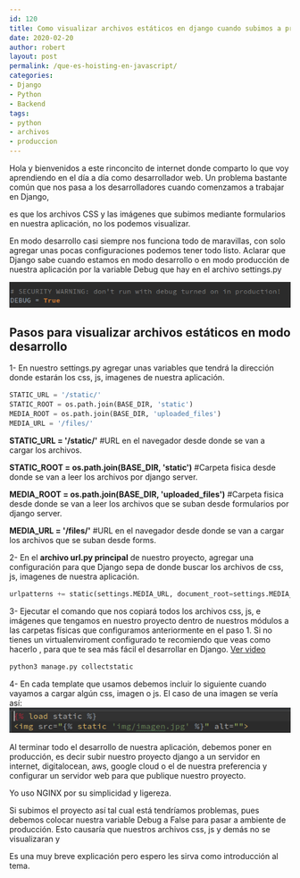```yaml
---
id: 120
title: Como visualizar archivos estáticos en django cuando subimos a producción usando NGINX
date: 2020-02-20
author: robert
layout: post
permalink: /que-es-hoisting-en-javascript/
categories:
- Django
- Python
- Backend
tags:
- python
- archivos
- produccion
---
```

Hola y bienvenidos a este rinconcito de internet donde comparto lo que voy aprendiendo en el día a día como desarrollador web.
Un problema bastante común que nos pasa a los desarrolladores cuando comenzamos a trabajar en Django,
<!--more-->
es que los archivos CSS y las
imágenes que subimos mediante formularios en nuestra aplicación, no los podemos visualizar.

En modo desarrollo casi siempre nos funciona todo de maravillas, con solo agregar unas pocas configuraciones podemos tener todo listo.
Aclarar que Django sabe cuando estamos en modo desarrollo o en modo producción de nuestra aplicación por la variable Debug que hay en
el archivo settings.py

<img src="/assets/img/posts/debugTrue.png">

## Pasos para visualizar archivos estáticos en modo desarrollo
1- En nuestro settings.py agregar unas variables que tendrá la dirección donde estarán los css, js, imagenes de nuestra aplicación.
``` python
STATIC_URL = '/static/' 
STATIC_ROOT = os.path.join(BASE_DIR, 'static') 
MEDIA_ROOT = os.path.join(BASE_DIR, 'uploaded_files')
MEDIA_URL = '/files/'
```
**STATIC_URL = '/static/'** #URL en el navegador desde donde se van a cargar los archivos.

**STATIC_ROOT = os.path.join(BASE_DIR, 'static')** #Carpeta fisica desde donde se van a leer los archivos por django server.

**MEDIA_ROOT = os.path.join(BASE_DIR, 'uploaded_files')** #Carpeta fisica desde donde se van a leer los archivos que se suban desde formularios por django server.

**MEDIA_URL = '/files/'** #URL en el navegador desde donde se van a cargar los archivos que se suban desde forms.

2- En el **archivo url.py principal** de nuestro proyecto, agregar una configuración para que Django sepa de donde buscar los archivos de css, js, imagenes de nuestra aplicación.
``` python
urlpatterns += static(settings.MEDIA_URL, document_root=settings.MEDIA_ROOT)
```
3- Ejecutar el comando que nos copiará todos los archivos css, js, e imágenes que tengamos en nuestro proyecto dentro de nuestros módulos 
a las carpetas físicas que configuramos anteriormente en el paso 1. Si no tienes un virtualenviroment configurado te recomiendo que veas como hacerlo , para que te sea más fácil el desarrollar en Django. <a href="https://www.youtube.com/watch?v=TqSSOhfRzTU" target="_blank">Ver video</a>
``` python
python3 manage.py collectstatic
```
4- En cada template que usamos debemos incluir lo siguiente cuando vayamos a cargar algún css, imagen o js. El caso de una imagen se vería así:
<img src="/assets/img/posts/imagenStatic.png" alt="MI imagen">

Al terminar todo el desarrollo de nuestra aplicación, debemos poner en producción, es decir subir nuestro proyecto django a un servidor en internet, digitalocean, aws, google cloud o el de nuestra preferencia y configurar un servidor web para que publique nuestro proyecto.

Yo uso NGINX por su simplicidad y ligereza.

Si subimos el proyecto así tal cual está tendríamos problemas, pues debemos colocar nuestra variable Debug a False para pasar a ambiente de 
producción. Esto causaría que nuestros archivos css, js y demás no se visualizaran y 


Es una muy breve explicación pero espero les sirva como introducción al tema.



